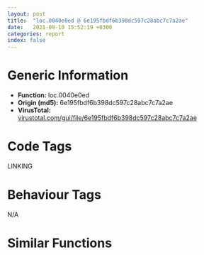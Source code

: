```yaml
---
layout: post
title:  "loc.0040e0ed @ 6e195fbdf6b398dc597c28abc7c7a2ae"
date:   2021-09-10 15:52:19 +0300
categories: report
index: false
---
```


# Generic Information
- **Function:** loc.0040e0ed
- **Origin (md5):** 6e195fbdf6b398dc597c28abc7c7a2ae
- **VirusTotal:** [virustotal.com/gui/file/6e195fbdf6b398dc597c28abc7c7a2ae][virustotal_ref]

# Code Tags
<span class="tag" id="LINKING">LINKING</span>


# Behaviour Tags
<span class="bhv-tag" id="na">N/A</span>

# Similar Functions
<script type="text/javascript" src="https://www.gstatic.com/charts/loader.js"></script>
<script type="text/javascript">

    google.charts.load('current', {'packages':['corechart']});
    google.charts.setOnLoadCallback(drawChart);

    function drawChart() {
    var data = new google.visualization.DataTable();
        data.addColumn('number', 'X');
        data.addColumn('number', 'Y');
        data.addColumn({type: 'string', role: 'tooltip', 'p': {'html': true}});
        data.addColumn({'type': 'string', 'role': 'style'});
        
        data.addRows([
    [160.75807189941406, 64.73848724365234, '<b><a href="/report/loc.0040e0ed@6e195fbdf6b398dc597c28abc7c7a2ae">loc.0040e0ed</a><br>@6e195fbdf6b398dc597c28abc7c7a2ae</b><br>push esi<br>push edi<br>push 0x688534<br>call dword[sym.imp.KERNEL32.dll_GetModuleHandleW]<br>mov esi, dword[sym.imp.KERNEL32.dll_GetProcAddress]<br>mov edi, eax<br>push 0x688550<br>push edi<br>call esi<br>xor eax, dword[0x68cda0]<br>push 0x68855c<br>push edi<br>mov dword[0xc458a0], eax<br>call esi<br>xor eax, dword[0x68cda0]<br>push 0x688564<br>push edi<br>mov dword[0xc458a4], eax<br>call esi<br>xor eax, dword[0x68cda0]<br>push 0x688570<br>push edi<br>mov dword[0xc458a8], eax<br>call esi<br>xor eax, dword[0x68cda0]<br>push 0x68857c<br>push edi<br>mov dword[0xc458ac], eax<br>call esi<br>xor eax, dword[0x68cda0]<br>push 0x688598<br>push edi<br>mov dword[0xc458b0], eax<br>call esi<br>xor eax, dword[0x68cda0]<br>push 0x6885a8<br>push edi<br>mov dword[0xc458b4], eax<br>call esi<br>xor eax, dword[0x68cda0]<br>push 0x6885bc<br>push edi<br>mov dword[0xc458b8], eax<br>call esi<br>xor eax, dword[0x68cda0]<br>push 0x6885d4<br>push edi<br>mov dword[0xc458bc], eax<br>call esi<br>xor eax, dword[0x68cda0]<br>push 0x6885ec<br>push edi<br>mov dword[0xc458c0], eax<br>call esi<br>xor eax, dword[0x68cda0]<br>push 0x688600<br>push edi<br>mov dword[0xc458c4], eax<br>call esi<br>xor eax, dword[0x68cda0]<br>push 0x688620<br>push edi<br>mov dword[0xc458c8], eax<br>call esi<br>xor eax, dword[0x68cda0]<br>push 0x688638<br>push edi<br>mov dword[0xc458cc], eax<br>call esi<br>xor eax, dword[0x68cda0]<br>push 0x688650<br>push edi<br>mov dword[0xc458d0], eax<br>call esi<br>xor eax, dword[0x68cda0]<br>push 0x688664<br>push edi<br>mov dword[0xc458d4], eax<br>call esi<br>xor eax, dword[0x68cda0]<br>mov dword[0xc458d8], eax<br>push 0x688678<br>push edi<br>call esi<br>xor eax, dword[0x68cda0]<br>push 0x688694<br>push edi<br>mov dword[0xc458dc], eax<br>call esi<br>xor eax, dword[0x68cda0]<br>push 0x6886b4<br>push edi<br>mov dword[0xc458e0], eax<br>call esi<br>xor eax, dword[0x68cda0]<br>push 0x6886d0<br>push edi<br>mov dword[0xc458e4], eax<br>call esi<br>xor eax, dword[0x68cda0]<br>push 0x6886f0<br>push edi<br>mov dword[0xc458e8], eax<br>call esi<br>xor eax, dword[0x68cda0]<br>push 0x688704<br>push edi<br>mov dword[0xc458ec], eax<br>call esi<br>xor eax, dword[0x68cda0]<br>push 0x688720<br>push edi<br>mov dword[0xc458f0], eax<br>call esi<br>xor eax, dword[0x68cda0]<br>push 0x688734<br>push edi<br>mov dword[0xc458f8], eax<br>call esi<br>xor eax, dword[0x68cda0]<br>push 0x688744<br>push edi<br>mov dword[0xc458f4], eax<br>call esi<br>xor eax, dword[0x68cda0]<br>push 0x688754<br>push edi<br>mov dword[0xc458fc], eax<br>call esi<br>xor eax, dword[0x68cda0]<br>push 0x688764<br>push edi<br>mov dword[0xc45900], eax<br>call esi<br>xor eax, dword[0x68cda0]<br>push 0x688774<br>push edi<br>mov dword[0xc45904], eax<br>call esi<br>xor eax, dword[0x68cda0]<br>push 0x688790<br>push edi<br>mov dword[0xc45908], eax<br>call esi<br>xor eax, dword[0x68cda0]<br>push 0x6887a4<br>push edi<br>mov dword[0xc4590c], eax<br>call esi<br>xor eax, dword[0x68cda0]<br>push 0x6887b4<br>push edi<br>mov dword[0xc45910], eax<br>call esi<br>xor eax, dword[0x68cda0]<br>push 0x6887c8<br>push edi<br>mov dword[0xc45914], eax<br>call esi<br>xor eax, dword[0x68cda0]<br>mov dword[0xc45918], eax<br>push 0x6887d8<br>push edi<br>call esi<br>xor eax, dword[0x68cda0]<br>push 0x6887f8<br>push edi<br>mov dword[0xc4591c], eax<br>call esi<br>xor eax, dword[0x68cda0]<br>pop edi<br>mov dword[0xc45920], eax<br>pop esi<br>ret <br><eoc> ', 'point { fill-color: #e0440e; }'],
[-158.1856231689453, 102.84784698486328, '<b><a href="/report/loc.00410a87@4643b8f5a3d13e435a65fc553546b71e">loc.00410a87</a><br>@4643b8f5a3d13e435a65fc553546b71e</b><br>push esi<br>push edi<br>push 0x6b1f1c<br>call dword[sym.imp.KERNEL32.dll_GetModuleHandleW]<br>mov esi, dword[sym.imp.KERNEL32.dll_GetProcAddress]<br>mov edi, eax<br>push 0x6b1f38<br>push edi<br>call esi<br>xor eax, dword[0x6b6d00]<br>push 0x6b1f44<br>push edi<br>mov dword[0xc6e4e0], eax<br>call esi<br>xor eax, dword[0x6b6d00]<br>push 0x6b1f4c<br>push edi<br>mov dword[0xc6e4e4], eax<br>call esi<br>xor eax, dword[0x6b6d00]<br>push 0x6b1f58<br>push edi<br>mov dword[0xc6e4e8], eax<br>call esi<br>xor eax, dword[0x6b6d00]<br>push 0x6b1f64<br>push edi<br>mov dword[0xc6e4ec], eax<br>call esi<br>xor eax, dword[0x6b6d00]<br>push 0x6b1f80<br>push edi<br>mov dword[0xc6e4f0], eax<br>call esi<br>xor eax, dword[0x6b6d00]<br>push 0x6b1f90<br>push edi<br>mov dword[0xc6e4f4], eax<br>call esi<br>xor eax, dword[0x6b6d00]<br>push 0x6b1fa4<br>push edi<br>mov dword[0xc6e4f8], eax<br>call esi<br>xor eax, dword[0x6b6d00]<br>push 0x6b1fbc<br>push edi<br>mov dword[0xc6e4fc], eax<br>call esi<br>xor eax, dword[0x6b6d00]<br>push 0x6b1fd4<br>push edi<br>mov dword[0xc6e500], eax<br>call esi<br>xor eax, dword[0x6b6d00]<br>push 0x6b1fe8<br>push edi<br>mov dword[0xc6e504], eax<br>call esi<br>xor eax, dword[0x6b6d00]<br>push 0x6b2008<br>push edi<br>mov dword[0xc6e508], eax<br>call esi<br>xor eax, dword[0x6b6d00]<br>push 0x6b2020<br>push edi<br>mov dword[0xc6e50c], eax<br>call esi<br>xor eax, dword[0x6b6d00]<br>push 0x6b2038<br>push edi<br>mov dword[0xc6e510], eax<br>call esi<br>xor eax, dword[0x6b6d00]<br>push 0x6b204c<br>push edi<br>mov dword[0xc6e514], eax<br>call esi<br>xor eax, dword[0x6b6d00]<br>mov dword[0xc6e518], eax<br>push 0x6b2060<br>push edi<br>call esi<br>xor eax, dword[0x6b6d00]<br>push 0x6b207c<br>push edi<br>mov dword[0xc6e51c], eax<br>call esi<br>xor eax, dword[0x6b6d00]<br>push 0x6b209c<br>push edi<br>mov dword[0xc6e520], eax<br>call esi<br>xor eax, dword[0x6b6d00]<br>push 0x6b20b8<br>push edi<br>mov dword[0xc6e524], eax<br>call esi<br>xor eax, dword[0x6b6d00]<br>push 0x6b20d8<br>push edi<br>mov dword[0xc6e528], eax<br>call esi<br>xor eax, dword[0x6b6d00]<br>push 0x6b20ec<br>push edi<br>mov dword[0xc6e52c], eax<br>call esi<br>xor eax, dword[0x6b6d00]<br>push 0x6b2108<br>push edi<br>mov dword[0xc6e530], eax<br>call esi<br>xor eax, dword[0x6b6d00]<br>push 0x6b211c<br>push edi<br>mov dword[0xc6e538], eax<br>call esi<br>xor eax, dword[0x6b6d00]<br>push 0x6b212c<br>push edi<br>mov dword[0xc6e534], eax<br>call esi<br>xor eax, dword[0x6b6d00]<br>push 0x6b213c<br>push edi<br>mov dword[0xc6e53c], eax<br>call esi<br>xor eax, dword[0x6b6d00]<br>push 0x6b214c<br>push edi<br>mov dword[0xc6e540], eax<br>call esi<br>xor eax, dword[0x6b6d00]<br>push 0x6b215c<br>push edi<br>mov dword[0xc6e544], eax<br>call esi<br>xor eax, dword[0x6b6d00]<br>push 0x6b2178<br>push edi<br>mov dword[0xc6e548], eax<br>call esi<br>xor eax, dword[0x6b6d00]<br>push 0x6b218c<br>push edi<br>mov dword[0xc6e54c], eax<br>call esi<br>xor eax, dword[0x6b6d00]<br>push 0x6b219c<br>push edi<br>mov dword[0xc6e550], eax<br>call esi<br>xor eax, dword[0x6b6d00]<br>push 0x6b21b0<br>push edi<br>mov dword[0xc6e554], eax<br>call esi<br>xor eax, dword[0x6b6d00]<br>mov dword[0xc6e558], eax<br>push 0x6b21c0<br>push edi<br>call esi<br>xor eax, dword[0x6b6d00]<br>push 0x6b21e0<br>push edi<br>mov dword[0xc6e55c], eax<br>call esi<br>xor eax, dword[0x6b6d00]<br>pop edi<br>mov dword[0xc6e560], eax<br>pop esi<br>ret <br><eoc> ', 'null'],
[-47.64311981201172, 236.68406677246094, '<b><a href="/report/loc.00405c57@71550f1ee4f4626545a4bffe6d950f12">loc.00405c57</a><br>@71550f1ee4f4626545a4bffe6d950f12</b><br>push esi<br>push edi<br>push 0x40fd8c<br>call dword[sym.imp.KERNEL32.dll_GetModuleHandleW]<br>mov esi, dword[sym.imp.KERNEL32.dll_GetProcAddress]<br>mov edi, eax<br>push 0x40fda8<br>push edi<br>call esi<br>xor eax, dword[0x414d60]<br>push 0x40fdb4<br>push edi<br>mov dword[0x44528e0], eax<br>call esi<br>xor eax, dword[0x414d60]<br>push 0x40fdbc<br>push edi<br>mov dword[0x44528e4], eax<br>call esi<br>xor eax, dword[0x414d60]<br>push 0x40fdc8<br>push edi<br>mov dword[0x44528e8], eax<br>call esi<br>xor eax, dword[0x414d60]<br>push 0x40fdd4<br>push edi<br>mov dword[0x44528ec], eax<br>call esi<br>xor eax, dword[0x414d60]<br>push 0x40fdf0<br>push edi<br>mov dword[0x44528f0], eax<br>call esi<br>xor eax, dword[0x414d60]<br>push 0x40fe00<br>push edi<br>mov dword[0x44528f4], eax<br>call esi<br>xor eax, dword[0x414d60]<br>push 0x40fe14<br>push edi<br>mov dword[0x44528f8], eax<br>call esi<br>xor eax, dword[0x414d60]<br>push 0x40fe2c<br>push edi<br>mov dword[0x44528fc], eax<br>call esi<br>xor eax, dword[0x414d60]<br>push 0x40fe44<br>push edi<br>mov dword[0x4452900], eax<br>call esi<br>xor eax, dword[0x414d60]<br>push 0x40fe58<br>push edi<br>mov dword[0x4452904], eax<br>call esi<br>xor eax, dword[0x414d60]<br>push 0x40fe78<br>push edi<br>mov dword[0x4452908], eax<br>call esi<br>xor eax, dword[0x414d60]<br>push 0x40fe90<br>push edi<br>mov dword[0x445290c], eax<br>call esi<br>xor eax, dword[0x414d60]<br>push 0x40fea8<br>push edi<br>mov dword[0x4452910], eax<br>call esi<br>xor eax, dword[0x414d60]<br>push 0x40febc<br>push edi<br>mov dword[0x4452914], eax<br>call esi<br>xor eax, dword[0x414d60]<br>mov dword[0x4452918], eax<br>push 0x40fed0<br>push edi<br>call esi<br>xor eax, dword[0x414d60]<br>push 0x40feec<br>push edi<br>mov dword[0x445291c], eax<br>call esi<br>xor eax, dword[0x414d60]<br>push 0x40ff0c<br>push edi<br>mov dword[0x4452920], eax<br>call esi<br>xor eax, dword[0x414d60]<br>push 0x40ff28<br>push edi<br>mov dword[0x4452924], eax<br>call esi<br>xor eax, dword[0x414d60]<br>push 0x40ff48<br>push edi<br>mov dword[0x4452928], eax<br>call esi<br>xor eax, dword[0x414d60]<br>push 0x40ff5c<br>push edi<br>mov dword[0x445292c], eax<br>call esi<br>xor eax, dword[0x414d60]<br>push 0x40ff78<br>push edi<br>mov dword[0x4452930], eax<br>call esi<br>xor eax, dword[0x414d60]<br>push 0x40ff8c<br>push edi<br>mov dword[0x4452938], eax<br>call esi<br>xor eax, dword[0x414d60]<br>push 0x40ff9c<br>push edi<br>mov dword[0x4452934], eax<br>call esi<br>xor eax, dword[0x414d60]<br>push 0x40ffac<br>push edi<br>mov dword[0x445293c], eax<br>call esi<br>xor eax, dword[0x414d60]<br>push 0x40ffbc<br>push edi<br>mov dword[0x4452940], eax<br>call esi<br>xor eax, dword[0x414d60]<br>push 0x40ffcc<br>push edi<br>mov dword[0x4452944], eax<br>call esi<br>xor eax, dword[0x414d60]<br>push 0x40ffe8<br>push edi<br>mov dword[0x4452948], eax<br>call esi<br>xor eax, dword[0x414d60]<br>push 0x40fffc<br>push edi<br>mov dword[0x445294c], eax<br>call esi<br>xor eax, dword[0x414d60]<br>push 0x41000c<br>push edi<br>mov dword[0x4452950], eax<br>call esi<br>xor eax, dword[0x414d60]<br>push 0x410020<br>push edi<br>mov dword[0x4452954], eax<br>call esi<br>xor eax, dword[0x414d60]<br>mov dword[0x4452958], eax<br>push 0x410030<br>push edi<br>call esi<br>xor eax, dword[0x414d60]<br>push 0x410050<br>push edi<br>mov dword[0x445295c], eax<br>call esi<br>xor eax, dword[0x414d60]<br>pop edi<br>mov dword[0x4452960], eax<br>pop esi<br>ret <br><eoc> ', 'null'],
[-80.33008575439453, -14.611146926879883, '<b><a href="/report/loc.0040d51d@22e4fd0c4b1c614e2ac3f6bd9999bcbd">loc.0040d51d</a><br>@22e4fd0c4b1c614e2ac3f6bd9999bcbd</b><br>push esi<br>push edi<br>push 0x697d8c<br>call dword[sym.imp.KERNEL32.dll_GetModuleHandleW]<br>mov esi, dword[sym.imp.KERNEL32.dll_GetProcAddress]<br>mov edi, eax<br>push 0x697da8<br>push edi<br>call esi<br>xor eax, dword[0x69cd10]<br>push 0x697db4<br>push edi<br>mov dword[0xc109a0], eax<br>call esi<br>xor eax, dword[0x69cd10]<br>push 0x697dbc<br>push edi<br>mov dword[0xc109a4], eax<br>call esi<br>xor eax, dword[0x69cd10]<br>push 0x697dc8<br>push edi<br>mov dword[0xc109a8], eax<br>call esi<br>xor eax, dword[0x69cd10]<br>push 0x697dd4<br>push edi<br>mov dword[0xc109ac], eax<br>call esi<br>xor eax, dword[0x69cd10]<br>push 0x697df0<br>push edi<br>mov dword[0xc109b0], eax<br>call esi<br>xor eax, dword[0x69cd10]<br>push 0x697e00<br>push edi<br>mov dword[0xc109b4], eax<br>call esi<br>xor eax, dword[0x69cd10]<br>push 0x697e14<br>push edi<br>mov dword[0xc109b8], eax<br>call esi<br>xor eax, dword[0x69cd10]<br>push 0x697e2c<br>push edi<br>mov dword[0xc109bc], eax<br>call esi<br>xor eax, dword[0x69cd10]<br>push 0x697e44<br>push edi<br>mov dword[0xc109c0], eax<br>call esi<br>xor eax, dword[0x69cd10]<br>push 0x697e58<br>push edi<br>mov dword[0xc109c4], eax<br>call esi<br>xor eax, dword[0x69cd10]<br>push 0x697e78<br>push edi<br>mov dword[0xc109c8], eax<br>call esi<br>xor eax, dword[0x69cd10]<br>push 0x697e90<br>push edi<br>mov dword[0xc109cc], eax<br>call esi<br>xor eax, dword[0x69cd10]<br>push 0x697ea8<br>push edi<br>mov dword[0xc109d0], eax<br>call esi<br>xor eax, dword[0x69cd10]<br>push 0x697ebc<br>push edi<br>mov dword[0xc109d4], eax<br>call esi<br>xor eax, dword[0x69cd10]<br>mov dword[0xc109d8], eax<br>push 0x697ed0<br>push edi<br>call esi<br>xor eax, dword[0x69cd10]<br>push 0x697eec<br>push edi<br>mov dword[0xc109dc], eax<br>call esi<br>xor eax, dword[0x69cd10]<br>push 0x697f0c<br>push edi<br>mov dword[0xc109e0], eax<br>call esi<br>xor eax, dword[0x69cd10]<br>push 0x697f28<br>push edi<br>mov dword[0xc109e4], eax<br>call esi<br>xor eax, dword[0x69cd10]<br>push 0x697f48<br>push edi<br>mov dword[0xc109e8], eax<br>call esi<br>xor eax, dword[0x69cd10]<br>push 0x697f5c<br>push edi<br>mov dword[0xc109ec], eax<br>call esi<br>xor eax, dword[0x69cd10]<br>push 0x697f78<br>push edi<br>mov dword[0xc109f0], eax<br>call esi<br>xor eax, dword[0x69cd10]<br>push 0x697f8c<br>push edi<br>mov dword[0xc109f8], eax<br>call esi<br>xor eax, dword[0x69cd10]<br>push 0x697f9c<br>push edi<br>mov dword[0xc109f4], eax<br>call esi<br>xor eax, dword[0x69cd10]<br>push 0x697fac<br>push edi<br>mov dword[0xc109fc], eax<br>call esi<br>xor eax, dword[0x69cd10]<br>push 0x697fbc<br>push edi<br>mov dword[0xc10a00], eax<br>call esi<br>xor eax, dword[0x69cd10]<br>push 0x697fcc<br>push edi<br>mov dword[0xc10a04], eax<br>call esi<br>xor eax, dword[0x69cd10]<br>push 0x697fe8<br>push edi<br>mov dword[0xc10a08], eax<br>call esi<br>xor eax, dword[0x69cd10]<br>push 0x697ffc<br>push edi<br>mov dword[0xc10a0c], eax<br>call esi<br>xor eax, dword[0x69cd10]<br>push 0x69800c<br>push edi<br>mov dword[0xc10a10], eax<br>call esi<br>xor eax, dword[0x69cd10]<br>push 0x698020<br>push edi<br>mov dword[0xc10a14], eax<br>call esi<br>xor eax, dword[0x69cd10]<br>mov dword[0xc10a18], eax<br>push 0x698030<br>push edi<br>call esi<br>xor eax, dword[0x69cd10]<br>push 0x698050<br>push edi<br>mov dword[0xc10a1c], eax<br>call esi<br>xor eax, dword[0x69cd10]<br>pop edi<br>mov dword[0xc10a20], eax<br>pop esi<br>ret <br><eoc> ', 'null'],
[49.43214416503906, -69.51753234863281, '<b><a href="/report/loc.0040c0d4@dd7278b699f8b751b4e28f3abe51fa08">loc.0040c0d4</a><br>@dd7278b699f8b751b4e28f3abe51fa08</b><br>push esi<br>push edi<br>push 0x415cac<br>call dword[sym.imp.KERNEL32.dll_GetModuleHandleW]<br>mov esi, dword[sym.imp.KERNEL32.dll_GetProcAddress]<br>mov edi, eax<br>push 0x415cc8<br>push edi<br>call esi<br>xor eax, dword[0x4f3350]<br>push 0x415cd4<br>push edi<br>mov dword[0xbe69a0], eax<br>call esi<br>xor eax, dword[0x4f3350]<br>push 0x415cdc<br>push edi<br>mov dword[0xbe69a4], eax<br>call esi<br>xor eax, dword[0x4f3350]<br>push 0x415ce8<br>push edi<br>mov dword[0xbe69a8], eax<br>call esi<br>xor eax, dword[0x4f3350]<br>push 0x415cf4<br>push edi<br>mov dword[0xbe69ac], eax<br>call esi<br>xor eax, dword[0x4f3350]<br>push 0x415d10<br>push edi<br>mov dword[0xbe69b0], eax<br>call esi<br>xor eax, dword[0x4f3350]<br>push 0x415d20<br>push edi<br>mov dword[0xbe69b4], eax<br>call esi<br>xor eax, dword[0x4f3350]<br>push 0x415d34<br>push edi<br>mov dword[0xbe69b8], eax<br>call esi<br>xor eax, dword[0x4f3350]<br>push 0x415d4c<br>push edi<br>mov dword[0xbe69bc], eax<br>call esi<br>xor eax, dword[0x4f3350]<br>push 0x415d64<br>push edi<br>mov dword[0xbe69c0], eax<br>call esi<br>xor eax, dword[0x4f3350]<br>push 0x415d78<br>push edi<br>mov dword[0xbe69c4], eax<br>call esi<br>xor eax, dword[0x4f3350]<br>push 0x415d98<br>push edi<br>mov dword[0xbe69c8], eax<br>call esi<br>xor eax, dword[0x4f3350]<br>push 0x415db0<br>push edi<br>mov dword[0xbe69cc], eax<br>call esi<br>xor eax, dword[0x4f3350]<br>push 0x415dc8<br>push edi<br>mov dword[0xbe69d0], eax<br>call esi<br>xor eax, dword[0x4f3350]<br>push 0x415ddc<br>push edi<br>mov dword[0xbe69d4], eax<br>call esi<br>xor eax, dword[0x4f3350]<br>mov dword[0xbe69d8], eax<br>push 0x415df0<br>push edi<br>call esi<br>xor eax, dword[0x4f3350]<br>push 0x415e0c<br>push edi<br>mov dword[0xbe69dc], eax<br>call esi<br>xor eax, dword[0x4f3350]<br>push 0x415e2c<br>push edi<br>mov dword[0xbe69e0], eax<br>call esi<br>xor eax, dword[0x4f3350]<br>push 0x415e48<br>push edi<br>mov dword[0xbe69e4], eax<br>call esi<br>xor eax, dword[0x4f3350]<br>push 0x415e68<br>push edi<br>mov dword[0xbe69e8], eax<br>call esi<br>xor eax, dword[0x4f3350]<br>push 0x415e7c<br>push edi<br>mov dword[0xbe69ec], eax<br>call esi<br>xor eax, dword[0x4f3350]<br>push 0x415e98<br>push edi<br>mov dword[0xbe69f0], eax<br>call esi<br>xor eax, dword[0x4f3350]<br>push 0x415eac<br>push edi<br>mov dword[0xbe69f8], eax<br>call esi<br>xor eax, dword[0x4f3350]<br>push 0x415ebc<br>push edi<br>mov dword[0xbe69f4], eax<br>call esi<br>xor eax, dword[0x4f3350]<br>push 0x415ecc<br>push edi<br>mov dword[0xbe69fc], eax<br>call esi<br>xor eax, dword[0x4f3350]<br>push 0x415edc<br>push edi<br>mov dword[0xbe6a00], eax<br>call esi<br>xor eax, dword[0x4f3350]<br>push 0x415eec<br>push edi<br>mov dword[0xbe6a04], eax<br>call esi<br>xor eax, dword[0x4f3350]<br>push 0x415f08<br>push edi<br>mov dword[0xbe6a08], eax<br>call esi<br>xor eax, dword[0x4f3350]<br>push 0x415f1c<br>push edi<br>mov dword[0xbe6a0c], eax<br>call esi<br>xor eax, dword[0x4f3350]<br>push 0x415f2c<br>push edi<br>mov dword[0xbe6a10], eax<br>call esi<br>xor eax, dword[0x4f3350]<br>push 0x415f40<br>push edi<br>mov dword[0xbe6a14], eax<br>call esi<br>xor eax, dword[0x4f3350]<br>mov dword[0xbe6a18], eax<br>push 0x415f50<br>push edi<br>call esi<br>xor eax, dword[0x4f3350]<br>push 0x415f70<br>push edi<br>mov dword[0xbe6a1c], eax<br>call esi<br>xor eax, dword[0x4f3350]<br>pop edi<br>mov dword[0xbe6a20], eax<br>pop esi<br>ret <br><eoc> ', 'null'],
[-40.45021057128906, 118.26361083984375, '<b><a href="/report/loc.0040ab22@01be4434cc5f975da87a4b25d209e100">loc.0040ab22</a><br>@01be4434cc5f975da87a4b25d209e100</b><br>push esi<br>push edi<br>push 0x414d1c<br>call dword[sym.imp.KERNEL32.dll_GetModuleHandleW]<br>mov esi, dword[sym.imp.KERNEL32.dll_GetProcAddress]<br>mov edi, eax<br>push 0x414d38<br>push edi<br>call esi<br>xor eax, dword[0x510210]<br>push 0x414d44<br>push edi<br>mov dword[0xc168e0], eax<br>call esi<br>xor eax, dword[0x510210]<br>push 0x414d4c<br>push edi<br>mov dword[0xc168e4], eax<br>call esi<br>xor eax, dword[0x510210]<br>push 0x414d58<br>push edi<br>mov dword[0xc168e8], eax<br>call esi<br>xor eax, dword[0x510210]<br>push 0x414d64<br>push edi<br>mov dword[0xc168ec], eax<br>call esi<br>xor eax, dword[0x510210]<br>push 0x414d80<br>push edi<br>mov dword[0xc168f0], eax<br>call esi<br>xor eax, dword[0x510210]<br>push 0x414d90<br>push edi<br>mov dword[0xc168f4], eax<br>call esi<br>xor eax, dword[0x510210]<br>push 0x414da4<br>push edi<br>mov dword[0xc168f8], eax<br>call esi<br>xor eax, dword[0x510210]<br>push 0x414dbc<br>push edi<br>mov dword[0xc168fc], eax<br>call esi<br>xor eax, dword[0x510210]<br>push 0x414dd4<br>push edi<br>mov dword[0xc16900], eax<br>call esi<br>xor eax, dword[0x510210]<br>push 0x414de8<br>push edi<br>mov dword[0xc16904], eax<br>call esi<br>xor eax, dword[0x510210]<br>push 0x414e08<br>push edi<br>mov dword[0xc16908], eax<br>call esi<br>xor eax, dword[0x510210]<br>push 0x414e20<br>push edi<br>mov dword[0xc1690c], eax<br>call esi<br>xor eax, dword[0x510210]<br>push 0x414e38<br>push edi<br>mov dword[0xc16910], eax<br>call esi<br>xor eax, dword[0x510210]<br>push 0x414e4c<br>push edi<br>mov dword[0xc16914], eax<br>call esi<br>xor eax, dword[0x510210]<br>mov dword[0xc16918], eax<br>push 0x414e60<br>push edi<br>call esi<br>xor eax, dword[0x510210]<br>push 0x414e7c<br>push edi<br>mov dword[0xc1691c], eax<br>call esi<br>xor eax, dword[0x510210]<br>push 0x414e9c<br>push edi<br>mov dword[0xc16920], eax<br>call esi<br>xor eax, dword[0x510210]<br>push 0x414eb8<br>push edi<br>mov dword[0xc16924], eax<br>call esi<br>xor eax, dword[0x510210]<br>push 0x414ed8<br>push edi<br>mov dword[0xc16928], eax<br>call esi<br>xor eax, dword[0x510210]<br>push 0x414eec<br>push edi<br>mov dword[0xc1692c], eax<br>call esi<br>xor eax, dword[0x510210]<br>push 0x414f08<br>push edi<br>mov dword[0xc16930], eax<br>call esi<br>xor eax, dword[0x510210]<br>push 0x414f1c<br>push edi<br>mov dword[0xc16938], eax<br>call esi<br>xor eax, dword[0x510210]<br>push 0x414f2c<br>push edi<br>mov dword[0xc16934], eax<br>call esi<br>xor eax, dword[0x510210]<br>push 0x414f3c<br>push edi<br>mov dword[0xc1693c], eax<br>call esi<br>xor eax, dword[0x510210]<br>push 0x414f4c<br>push edi<br>mov dword[0xc16940], eax<br>call esi<br>xor eax, dword[0x510210]<br>push 0x414f5c<br>push edi<br>mov dword[0xc16944], eax<br>call esi<br>xor eax, dword[0x510210]<br>push 0x414f78<br>push edi<br>mov dword[0xc16948], eax<br>call esi<br>xor eax, dword[0x510210]<br>push 0x414f8c<br>push edi<br>mov dword[0xc1694c], eax<br>call esi<br>xor eax, dword[0x510210]<br>push 0x414f9c<br>push edi<br>mov dword[0xc16950], eax<br>call esi<br>xor eax, dword[0x510210]<br>push 0x414fb0<br>push edi<br>mov dword[0xc16954], eax<br>call esi<br>xor eax, dword[0x510210]<br>mov dword[0xc16958], eax<br>push 0x414fc0<br>push edi<br>call esi<br>xor eax, dword[0x510210]<br>push 0x414fe0<br>push edi<br>mov dword[0xc1695c], eax<br>call esi<br>xor eax, dword[0x510210]<br>pop edi<br>mov dword[0xc16960], eax<br>pop esi<br>ret <br><eoc> ', 'null'],
[43.251686096191406, 48.97869873046875, '<b><a href="/report/loc.0040e4af@883dfc165005908f8666e487fe529d8c">loc.0040e4af</a><br>@883dfc165005908f8666e487fe529d8c</b><br>push esi<br>push edi<br>push 0x64349c<br>call dword[sym.imp.KERNEL32.dll_GetModuleHandleW]<br>mov esi, dword[sym.imp.KERNEL32.dll_GetProcAddress]<br>mov edi, eax<br>push 0x6434b8<br>push edi<br>call esi<br>xor eax, dword[0x648cf0]<br>push 0x6434c4<br>push edi<br>mov dword[0xc58100], eax<br>call esi<br>xor eax, dword[0x648cf0]<br>push 0x6434cc<br>push edi<br>mov dword[0xc58104], eax<br>call esi<br>xor eax, dword[0x648cf0]<br>push 0x6434d8<br>push edi<br>mov dword[0xc58108], eax<br>call esi<br>xor eax, dword[0x648cf0]<br>push 0x6434e4<br>push edi<br>mov dword[0xc5810c], eax<br>call esi<br>xor eax, dword[0x648cf0]<br>push 0x643500<br>push edi<br>mov dword[0xc58110], eax<br>call esi<br>xor eax, dword[0x648cf0]<br>push 0x643510<br>push edi<br>mov dword[0xc58114], eax<br>call esi<br>xor eax, dword[0x648cf0]<br>push 0x643524<br>push edi<br>mov dword[0xc58118], eax<br>call esi<br>xor eax, dword[0x648cf0]<br>push 0x64353c<br>push edi<br>mov dword[0xc5811c], eax<br>call esi<br>xor eax, dword[0x648cf0]<br>push 0x643554<br>push edi<br>mov dword[0xc58120], eax<br>call esi<br>xor eax, dword[0x648cf0]<br>push 0x643568<br>push edi<br>mov dword[0xc58124], eax<br>call esi<br>xor eax, dword[0x648cf0]<br>push 0x643588<br>push edi<br>mov dword[0xc58128], eax<br>call esi<br>xor eax, dword[0x648cf0]<br>push 0x6435a0<br>push edi<br>mov dword[0xc5812c], eax<br>call esi<br>xor eax, dword[0x648cf0]<br>push 0x6435b8<br>push edi<br>mov dword[0xc58130], eax<br>call esi<br>xor eax, dword[0x648cf0]<br>push 0x6435cc<br>push edi<br>mov dword[0xc58134], eax<br>call esi<br>xor eax, dword[0x648cf0]<br>mov dword[0xc58138], eax<br>push 0x6435e0<br>push edi<br>call esi<br>xor eax, dword[0x648cf0]<br>push 0x6435fc<br>push edi<br>mov dword[0xc5813c], eax<br>call esi<br>xor eax, dword[0x648cf0]<br>push 0x64361c<br>push edi<br>mov dword[0xc58140], eax<br>call esi<br>xor eax, dword[0x648cf0]<br>push 0x643638<br>push edi<br>mov dword[0xc58144], eax<br>call esi<br>xor eax, dword[0x648cf0]<br>push 0x643658<br>push edi<br>mov dword[0xc58148], eax<br>call esi<br>xor eax, dword[0x648cf0]<br>push 0x64366c<br>push edi<br>mov dword[0xc5814c], eax<br>call esi<br>xor eax, dword[0x648cf0]<br>push 0x643688<br>push edi<br>mov dword[0xc58150], eax<br>call esi<br>xor eax, dword[0x648cf0]<br>push 0x64369c<br>push edi<br>mov dword[0xc58158], eax<br>call esi<br>xor eax, dword[0x648cf0]<br>push 0x6436ac<br>push edi<br>mov dword[0xc58154], eax<br>call esi<br>xor eax, dword[0x648cf0]<br>push 0x6436bc<br>push edi<br>mov dword[0xc5815c], eax<br>call esi<br>xor eax, dword[0x648cf0]<br>push 0x6436cc<br>push edi<br>mov dword[0xc58160], eax<br>call esi<br>xor eax, dword[0x648cf0]<br>push 0x6436dc<br>push edi<br>mov dword[0xc58164], eax<br>call esi<br>xor eax, dword[0x648cf0]<br>push 0x6436f8<br>push edi<br>mov dword[0xc58168], eax<br>call esi<br>xor eax, dword[0x648cf0]<br>push 0x64370c<br>push edi<br>mov dword[0xc5816c], eax<br>call esi<br>xor eax, dword[0x648cf0]<br>push 0x64371c<br>push edi<br>mov dword[0xc58170], eax<br>call esi<br>xor eax, dword[0x648cf0]<br>push 0x643730<br>push edi<br>mov dword[0xc58174], eax<br>call esi<br>xor eax, dword[0x648cf0]<br>mov dword[0xc58178], eax<br>push 0x643740<br>push edi<br>call esi<br>xor eax, dword[0x648cf0]<br>push 0x643760<br>push edi<br>mov dword[0xc5817c], eax<br>call esi<br>xor eax, dword[0x648cf0]<br>pop edi<br>mov dword[0xc58180], eax<br>pop esi<br>ret <br><eoc> ', 'null'],
[82.81560516357422, 182.5152130126953, '<b><a href="/report/loc.00654a90@8c848ad89aab40a1738b363a37856125">loc.00654a90</a><br>@8c848ad89aab40a1738b363a37856125</b><br>push esi<br>push edi<br>push 0x65ed0c<br>call dword[sym.imp.KERNEL32.dll_GetModuleHandleW]<br>mov esi, dword[sym.imp.KERNEL32.dll_GetProcAddress]<br>mov edi, eax<br>push 0x65ed28<br>push edi<br>call esi<br>xor eax, dword[0x663d30]<br>push 0x65ed34<br>push edi<br>mov dword[0x46ff0e0], eax<br>call esi<br>xor eax, dword[0x663d30]<br>push 0x65ed3c<br>push edi<br>mov dword[0x46ff0e4], eax<br>call esi<br>xor eax, dword[0x663d30]<br>push 0x65ed48<br>push edi<br>mov dword[0x46ff0e8], eax<br>call esi<br>xor eax, dword[0x663d30]<br>push 0x65ed54<br>push edi<br>mov dword[0x46ff0ec], eax<br>call esi<br>xor eax, dword[0x663d30]<br>push 0x65ed70<br>push edi<br>mov dword[0x46ff0f0], eax<br>call esi<br>xor eax, dword[0x663d30]<br>push 0x65ed80<br>push edi<br>mov dword[0x46ff0f4], eax<br>call esi<br>xor eax, dword[0x663d30]<br>push 0x65ed94<br>push edi<br>mov dword[0x46ff0f8], eax<br>call esi<br>xor eax, dword[0x663d30]<br>push 0x65edac<br>push edi<br>mov dword[0x46ff0fc], eax<br>call esi<br>xor eax, dword[0x663d30]<br>push 0x65edc4<br>push edi<br>mov dword[0x46ff100], eax<br>call esi<br>xor eax, dword[0x663d30]<br>push 0x65edd8<br>push edi<br>mov dword[0x46ff104], eax<br>call esi<br>xor eax, dword[0x663d30]<br>push 0x65edf8<br>push edi<br>mov dword[0x46ff108], eax<br>call esi<br>xor eax, dword[0x663d30]<br>push 0x65ee10<br>push edi<br><eoc> ', 'null'],

        ]);

    var options = {
        title: 'Similarity Plot',
        legend: 'none',
        colors: ['#dedbd9', '#e6693e', '#ec8f6e', '#f3b49f', '#f6c7b6'],
        tooltip: {isHtml: true, trigger: 'both'},
        explorer: {
        actions: ["dragToZoom", "rightClickToReset"],
        },
        chartArea: {
        width: '80%',
        height: '80%'
        },
        width: '100%',
        height: '100%'
    };

    var chart = new google.visualization.ScatterChart(document.getElementById('chart_div'));

    chart.draw(data, options);
    }
    
</script>


<div id="chart_div" style="width: 100%px; height: 100%;"></div>

# Disassembled Code
{% highlight nasm %}

push esi
push edi
push 0x688534
call dword[sym.imp.KERNEL32.dll_GetModuleHandleW]
mov esi, dword[sym.imp.KERNEL32.dll_GetProcAddress]
mov edi, eax
push 0x688550
push edi
call esi
xor eax, dword[0x68cda0]
push 0x68855c
push edi
mov dword[0xc458a0], eax
call esi
xor eax, dword[0x68cda0]
push 0x688564
push edi
mov dword[0xc458a4], eax
call esi
xor eax, dword[0x68cda0]
push 0x688570
push edi
mov dword[0xc458a8], eax
call esi
xor eax, dword[0x68cda0]
push 0x68857c
push edi
mov dword[0xc458ac], eax
call esi
xor eax, dword[0x68cda0]
push 0x688598
push edi
mov dword[0xc458b0], eax
call esi
xor eax, dword[0x68cda0]
push 0x6885a8
push edi
mov dword[0xc458b4], eax
call esi
xor eax, dword[0x68cda0]
push 0x6885bc
push edi
mov dword[0xc458b8], eax
call esi
xor eax, dword[0x68cda0]
push 0x6885d4
push edi
mov dword[0xc458bc], eax
call esi
xor eax, dword[0x68cda0]
push 0x6885ec
push edi
mov dword[0xc458c0], eax
call esi
xor eax, dword[0x68cda0]
push 0x688600
push edi
mov dword[0xc458c4], eax
call esi
xor eax, dword[0x68cda0]
push 0x688620
push edi
mov dword[0xc458c8], eax
call esi
xor eax, dword[0x68cda0]
push 0x688638
push edi
mov dword[0xc458cc], eax
call esi
xor eax, dword[0x68cda0]
push 0x688650
push edi
mov dword[0xc458d0], eax
call esi
xor eax, dword[0x68cda0]
push 0x688664
push edi
mov dword[0xc458d4], eax
call esi
xor eax, dword[0x68cda0]
mov dword[0xc458d8], eax
push 0x688678
push edi
call esi
xor eax, dword[0x68cda0]
push 0x688694
push edi
mov dword[0xc458dc], eax
call esi
xor eax, dword[0x68cda0]
push 0x6886b4
push edi
mov dword[0xc458e0], eax
call esi
xor eax, dword[0x68cda0]
push 0x6886d0
push edi
mov dword[0xc458e4], eax
call esi
xor eax, dword[0x68cda0]
push 0x6886f0
push edi
mov dword[0xc458e8], eax
call esi
xor eax, dword[0x68cda0]
push 0x688704
push edi
mov dword[0xc458ec], eax
call esi
xor eax, dword[0x68cda0]
push 0x688720
push edi
mov dword[0xc458f0], eax
call esi
xor eax, dword[0x68cda0]
push 0x688734
push edi
mov dword[0xc458f8], eax
call esi
xor eax, dword[0x68cda0]
push 0x688744
push edi
mov dword[0xc458f4], eax
call esi
xor eax, dword[0x68cda0]
push 0x688754
push edi
mov dword[0xc458fc], eax
call esi
xor eax, dword[0x68cda0]
push 0x688764
push edi
mov dword[0xc45900], eax
call esi
xor eax, dword[0x68cda0]
push 0x688774
push edi
mov dword[0xc45904], eax
call esi
xor eax, dword[0x68cda0]
push 0x688790
push edi
mov dword[0xc45908], eax
call esi
xor eax, dword[0x68cda0]
push 0x6887a4
push edi
mov dword[0xc4590c], eax
call esi
xor eax, dword[0x68cda0]
push 0x6887b4
push edi
mov dword[0xc45910], eax
call esi
xor eax, dword[0x68cda0]
push 0x6887c8
push edi
mov dword[0xc45914], eax
call esi
xor eax, dword[0x68cda0]
mov dword[0xc45918], eax
push 0x6887d8
push edi
call esi
xor eax, dword[0x68cda0]
push 0x6887f8
push edi
mov dword[0xc4591c], eax
call esi
xor eax, dword[0x68cda0]
pop edi
mov dword[0xc45920], eax
pop esi
ret

{% endhighlight %}

[virustotal_ref]: https://www.virustotal.com/gui/file/6e195fbdf6b398dc597c28abc7c7a2ae